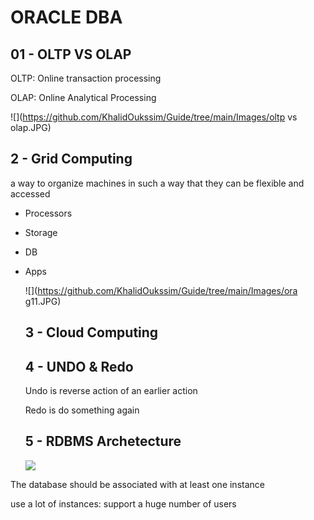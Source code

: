 #     ORACLE DBA 

## 01 - OLTP VS OLAP

OLTP: Online transaction processing

OLAP: Online Analytical Processing

![](https://github.com/KhalidOukssim/Guide/tree/main/Images/oltp vs olap.JPG)

## 2 - Grid Computing

a way to organize machines in such a way that they can be flexible and accessed

- Processors

- Storage

- DB

- Apps

  ![](https://github.com/KhalidOukssim/Guide/tree/main/Images/ora g11.JPG)

  

  ## 3 - Cloud Computing

  

  ## 4 - UNDO & Redo

  Undo is reverse action of an earlier action

  Redo is do something again

  ## 5 - RDBMS Archetecture

  ![](https://github.com/KhalidOukssim/Guide/tree/main/Images/RDBMS.JPG)

  

The database should be associated with at least one instance

 use a lot of instances: support a huge number of users